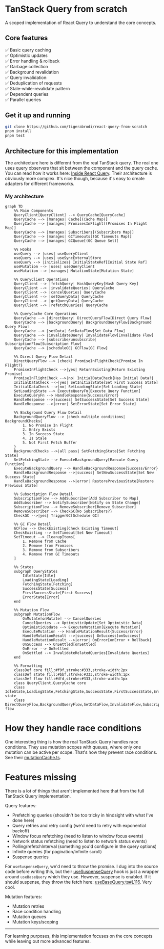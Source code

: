 # TanStack Query from scratch

A scoped implementation of React Query to understand the core concepts.

## Core features

✅ Basic query caching  
✅ Optimistic updates  
✅ Error handling & rollback  
✅ Garbage collection  
✅ Background revalidation  
✅ Query invalidation  
✅ Deduplication of requests  
✅ Stale-while-revalidate pattern  
✅ Dependent queries  
✅ Parallel queries

## Get it up and running

```bash
git clone https://github.com/tigerabrodi/react-query-from-scratch
pnpm install
pnpm test
```

## Architecture for this implementation

The architecture here is different from the real TanStack query. The real one uses query observers that sit between the component and the query cache. You can read how it works here: [Inside React Query](https://tkdodo.eu/blog/inside-react-query). Their architecture is obviously more complex. It's nice though, because it's easy to create adapters for different frameworks.

### My architecture

```mermaid
graph TD
    %% Main Components
    QueryClient[QueryClient] --> QueryCache[QueryCache]
    QueryCache --> |manages| Cache[(Cache Map)]
    QueryCache --> |manages| PromisesInFlight[(Promises In Flight Map)]
    QueryCache --> |manages| Subscribers[(Subscribers Map)]
    QueryCache --> |manages| GCTimeouts[(GC Timeouts Map)]
    QueryCache --> |manages| GCQueue[(GC Queue Set)]

    %% Hooks
    useQuery --> |uses| useQueryClient
    useQuery --> |uses| useSyncExternalStore
    useQuery --> |initializes| InitialStateRef[Initial State Ref]
    useMutation --> |uses| useQueryClient
    useMutation --> |manages| MutationState[Mutation State]

    %% QueryClient Operations
    QueryClient --> |fetchQuery| HashQueryKey[Hash Query Key]
    QueryClient --> |invalidateQueries| QueryCache
    QueryClient --> |cancelQueries| QueryCache
    QueryClient --> |setQueryData| QueryCache
    QueryClient --> |getQueryData| QueryCache
    QueryClient --> |refetchQueries| QueryCache

    %% QueryCache Core Operations
    QueryCache --> |directQuery| DirectQueryFlow[Direct Query Flow]
    QueryCache --> |backgroundQuery| BackgroundQueryFlow[Background Query Flow]
    QueryCache --> |setData| SetDataFlow[Set Data Flow]
    QueryCache --> |invalidateQuery| InvalidateFlow[Invalidate Flow]
    QueryCache --> |subscribe/unsubscribe| SubscriptionFlow[Subscription Flow]
    QueryCache --> |scheduleGC| GCFlow[GC Flow]

    %% Direct Query Flow Detail
    DirectQueryFlow --> |check| PromiseInFlightCheck{Promise In Flight?}
    PromiseInFlightCheck -->|yes| ReturnExisting[Return Existing Promise]
    PromiseInFlightCheck -->|no| InitialDataCheck{Has Initial Data?}
    InitialDataCheck -->|yes| SetInitialState[Set First Success State]
    InitialDataCheck -->|no| SetLoadingState[Set Loading State]
    SetLoadingState --> ExecuteQueryFn[Execute Query Function]
    ExecuteQueryFn --> HandleResponse{Success/Error}
    HandleResponse -->|success| SetSuccessState[Set Success State]
    HandleResponse -->|error| SetErrorState[Set Error State]

    %% Background Query Flow Detail
    BackgroundQueryFlow --> |check multiple conditions| BackgroundChecks{
        1. No Promise In Flight
        2. Entry Exists
        3. In Success State
        4. Is Stale
        5. Not First Fetch Buffer
    }
    BackgroundChecks -->|all pass| SetFetchingState[Set Fetching State]
    SetFetchingState --> ExecuteBackgroundQuery[Execute Query Function]
    ExecuteBackgroundQuery --> HandleBackgroundResponse{Success/Error}
    HandleBackgroundResponse -->|success| SetNewSuccessState[Set New Success State]
    HandleBackgroundResponse -->|error| RestorePreviousState[Restore Previous State]

    %% Subscription Flow Detail
    SubscriptionFlow --> AddSubscriber[Add Subscriber to Map]
    AddSubscriber --> NotifySubscriber[Notify on State Change]
    SubscriptionFlow --> RemoveSubscriber[Remove Subscriber]
    RemoveSubscriber --> CheckGC{No Subscribers?}
    CheckGC -->|yes| TriggerGC[Schedule GC]

    %% GC Flow Detail
    GCFlow --> CheckExisting[Check Existing Timeout]
    CheckExisting --> SetTimeout[Set New Timeout]
    SetTimeout --> CleanupItems[
        1. Remove from Cache
        2. Remove from Promises
        3. Remove from Subscribers
        4. Remove from GC Timeouts
    ]

    %% States
    subgraph QueryStates
        IdleState[Idle]
        LoadingState[Loading]
        FetchingState[Fetching]
        SuccessState[Success]
        FirstSuccessState[First Success]
        ErrorState[Error]
    end

    %% Mutation Flow
    subgraph MutationFlow
        OnMutate[onMutate] --> CancelQueries
        CancelQueries --> OptimisticUpdate[Set Optimistic Data]
        OptimisticUpdate --> ExecuteMutation[Execute Mutation]
        ExecuteMutation --> HandleMutationResult{Success/Error}
        HandleMutationResult -->|success| OnSuccess[onSuccess]
        HandleMutationResult -->|error| OnError[onError + Rollback]
        OnSuccess --> OnSettled[onSettled]
        OnError --> OnSettled
        OnSettled --> InvalidateRelatedQueries[Invalidate Queries]
    end

    %% Formatting
    classDef core fill:#f9f,stroke:#333,stroke-width:2px
    classDef state fill:#bbf,stroke:#333,stroke-width:1px
    classDef flow fill:#dfd,stroke:#333,stroke-width:1px
    class QueryClient,QueryCache core
    class IdleState,LoadingState,FetchingState,SuccessState,FirstSuccessState,ErrorState state
    class DirectQueryFlow,BackgroundQueryFlow,SetDataFlow,InvalidateFlow,SubscriptionFlow,GCFlow flow
```

# How they handle race conditions

One interesting thing is how the real TanStack Query handles race conditions. They use mutation scopes with queues, where only one mutation can be active per scope. That's how they prevent race conditions. See their [mutationCache.ts](https://github.com/TanStack/query/blob/main/packages/query-core/src/mutationCache.ts).

# Features missing

There is a lot of things that aren't implemented here that from the full TanStack Query implementation.

Query features:

- Prefetching queries (shouldn't be too tricky in hindsight with what I've done here)
- Query retries and retry config (we'd need to retry with exponential backoff)
- Window focus refetching (need to listen to window focus events)
- Network status refetching (need to listen to network status events)
- Polling/refetchInterval (something you'd configure in the query options)
- Infinite queries (for pagination/infinite scroll)
- Suspense queries

For `useSuspenseQuery`, we'd need to throw the promise. I dug into the source code before writing this, but their [useSuspenseQuery](https://github.com/TanStack/query/blob/main/packages/react-query/src/useSuspenseQuery.ts) hook is just a wrapper around `useBaseQuery` which they use. However, suspense is enabled. If it should suspense, they throw the fetch here: [useBaseQuery.ts#L116](https://github.com/TanStack/query/blob/main/packages/react-query/src/useBaseQuery.ts#L116). Very cool.

Mutation features:

- Mutation retries
- Race condition handling
- Mutation queues
- Mutation keys/scoping

---

For learning purposes, this implementation focuses on the core concepts while leaving out more advanced features.
